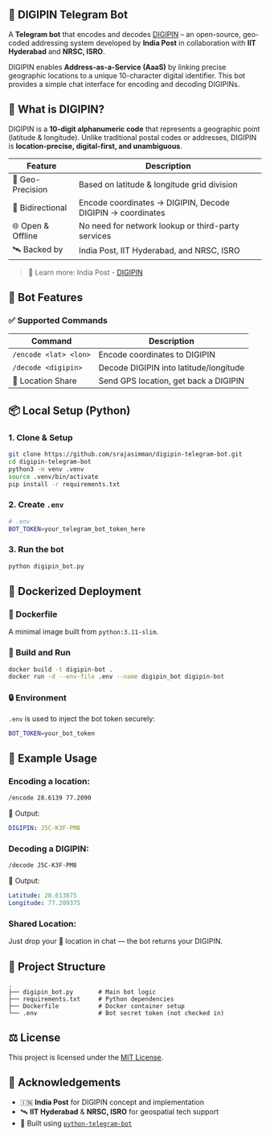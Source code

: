 ## 📍 DIGIPIN Telegram Bot

A **Telegram bot** that encodes and decodes [DIGIPIN](https://www.indiapost.gov.in/vas/Pages/digipin.aspx) – an open-source, geo-coded addressing system developed by **India Post** in collaboration with **IIT Hyderabad** and **NRSC, ISRO**.

DIGIPIN enables **Address-as-a-Service (AaaS)** by linking precise geographic locations to a unique 10-character digital identifier. This bot provides a simple chat interface for encoding and decoding DIGIPINs.


## 🧠 What is DIGIPIN?

DIGIPIN is a **10-digit alphanumeric code** that represents a geographic point (latitude & longitude). Unlike traditional postal codes or addresses, DIGIPIN is **location-precise, digital-first, and unambiguous**.

| Feature | Description |
| --- | --- |
| 📡 Geo-Precision | Based on latitude & longitude grid division |
| 🔄 Bidirectional | Encode coordinates → DIGIPIN, Decode DIGIPIN → coordinates |
| 🌐 Open & Offline | No need for network lookup or third-party services |
| 🛰 Backed by | India Post, IIT Hyderabad, and NRSC, ISRO |

> 🔗 Learn more: India Post - [DIGIPIN](https://www.indiapost.gov.in/vas/Pages/digipin.aspx)
> 


## 🧭 Bot Features

### ✅ Supported Commands

| Command | Description |
| --- | --- |
| `/encode <lat> <lon>` | Encode coordinates to DIGIPIN |
| `/decode <digipin>` | Decode DIGIPIN into latitude/longitude |
| 📍 Location Share | Send GPS location, get back a DIGIPIN |


## 📦 Local Setup (Python)

### 1. Clone & Setup

```bash
git clone https://github.com/srajasimman/digipin-telegram-bot.git
cd digipin-telegram-bot
python3 -m venv .venv
source .venv/bin/activate
pip install -r requirements.txt
```

### 2. Create `.env`

```bash
# .env
BOT_TOKEN=your_telegram_bot_token_here
```

### 3. Run the bot

```bash
python digipin_bot.py
```


## 🐳 Dockerized Deployment

### 📁 Dockerfile

A minimal image built from `python:3.11-slim`.

### 🔨 Build and Run

```bash
docker build -t digipin-bot .
docker run -d --env-file .env --name digipin_bot digipin-bot
```

### 🔒 Environment

`.env` is used to inject the bot token securely:

```bash
BOT_TOKEN=your_bot_token
```


## 📡 Example Usage

### Encoding a location:

```bash
/encode 28.6139 77.2090
```

🔁 Output:

```yaml
DIGIPIN: J5C-K3F-PM8
```


### Decoding a DIGIPIN:

```bash
/decode J5C-K3F-PM8
```

🔁 Output:

```yaml
Latitude: 28.613875
Longitude: 77.209375
```


### Shared Location:

Just drop your 📍 location in chat — the bot returns your DIGIPIN.


## 📁 Project Structure

```
.
├── digipin_bot.py       # Main bot logic
├── requirements.txt     # Python dependencies
├── Dockerfile           # Docker container setup
└── .env                 # Bot secret token (not checked in)
```


## ⚖️ License

This project is licensed under the [MIT License](/LICENSE).


## 🙏 Acknowledgements

- 🇮🇳 **India Post** for DIGIPIN concept and implementation
- 🛰 **IIT Hyderabad** & **NRSC, ISRO** for geospatial tech support
- 💬 Built using [`python-telegram-bot`](https://github.com/python-telegram-bot/python-telegram-bot)